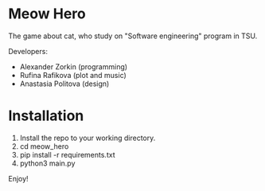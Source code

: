 # Meow Hero

The game about cat, who study on "Software engineering" program in TSU.

Developers: 
- Alexander Zorkin (programming) 
- Rufina Rafikova (plot and music)
- Anastasia Politova (design)

# Installation

1. Install the repo to your working directory.
2. cd meow_hero
3. pip install -r requirements.txt
4. python3 main.py

Enjoy!
